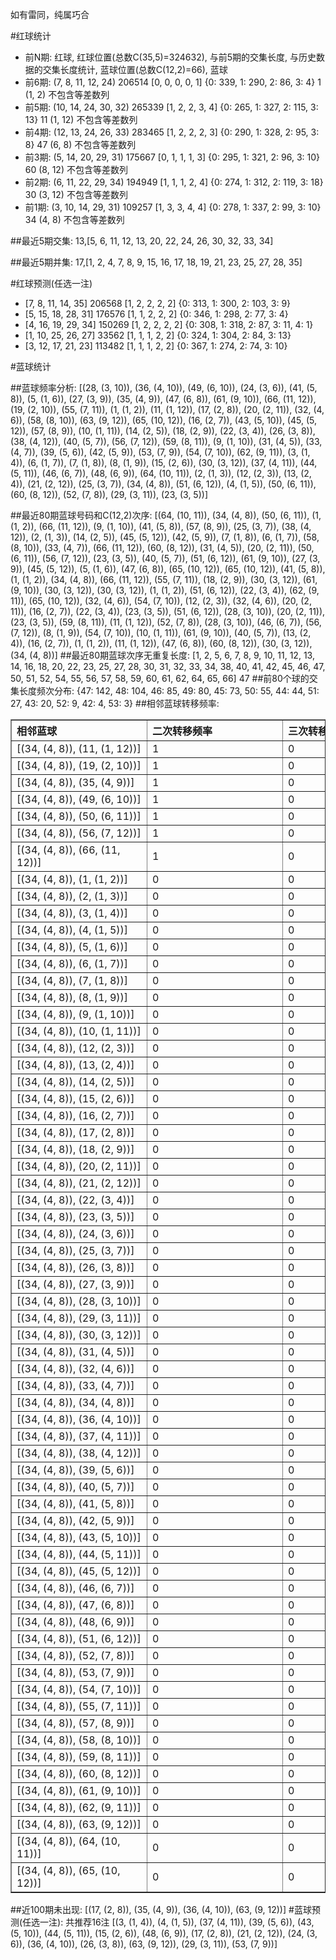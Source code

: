 <!-- 
.. title: 大乐透12018期(2012-02-18)数据分析报告
.. slug: dlott-12018-2012-02-18-report
.. date: 2012-02-19 08:00:00 UTC+08:00
.. tags: Lottery
.. link: 
.. description: 
.. type: text
-->

如有雷同，纯属巧合

<!-- TEASER_END-->

#红球统计

- 前N期: 红球, 红球位置(总数C(35,5)=324632), 与前5期的交集长度, 与历史数据的交集长度统计, 蓝球位置(总数C(12,2)=66), 蓝球
- 前6期: (7, 8, 11, 12, 24) 206514 [0, 0, 0, 0, 1] {0: 339, 1: 290, 2: 86, 3: 4} 1 (1, 2) 不包含等差数列
- 前5期: (10, 14, 24, 30, 32) 265339 [1, 2, 2, 3, 4] {0: 265, 1: 327, 2: 115, 3: 13} 11 (1, 12) 不包含等差数列
- 前4期: (12, 13, 24, 26, 33) 283465 [1, 2, 2, 2, 3] {0: 290, 1: 328, 2: 95, 3: 8} 47 (6, 8) 不包含等差数列
- 前3期: (5, 14, 20, 29, 31) 175667 [0, 1, 1, 1, 3] {0: 295, 1: 321, 2: 96, 3: 10} 60 (8, 12) 不包含等差数列
- 前2期: (6, 11, 22, 29, 34) 194949 [1, 1, 1, 2, 4] {0: 274, 1: 312, 2: 119, 3: 18} 30 (3, 12) 不包含等差数列
- 前1期: (3, 10, 14, 29, 31) 109257 [1, 3, 3, 4, 4] {0: 278, 1: 337, 2: 99, 3: 10} 34 (4, 8) 不包含等差数列

##最近5期交集:
13,[5, 6, 11, 12, 13, 20, 22, 24, 26, 30, 32, 33, 34]

##最近5期并集:
17,[1, 2, 4, 7, 8, 9, 15, 16, 17, 18, 19, 21, 23, 25, 27, 28, 35]

#红球预测(任选一注)

- [7, 8, 11, 14, 35] 206568 [1, 2, 2, 2, 2] {0: 313, 1: 300, 2: 103, 3: 9}
- [5, 15, 18, 28, 31] 176576 [1, 1, 2, 2, 2] {0: 346, 1: 298, 2: 77, 3: 4}
- [4, 16, 19, 29, 34] 150269 [1, 2, 2, 2, 2] {0: 308, 1: 318, 2: 87, 3: 11, 4: 1}
- [1, 10, 25, 26, 27] 33562 [1, 1, 1, 2, 2] {0: 324, 1: 304, 2: 84, 3: 13}
- [3, 12, 17, 21, 23] 113482 [1, 1, 1, 2, 2] {0: 367, 1: 274, 2: 74, 3: 10}

#蓝球统计

##蓝球频率分析:
[(28, (3, 10)), (36, (4, 10)), (49, (6, 10)), (24, (3, 6)), (41, (5, 8)), (5, (1, 6)), (27, (3, 9)), (35, (4, 9)), (47, (6, 8)), (61, (9, 10)), (66, (11, 12)), (19, (2, 10)), (55, (7, 11)), (1, (1, 2)), (11, (1, 12)), (17, (2, 8)), (20, (2, 11)), (32, (4, 6)), (58, (8, 10)), (63, (9, 12)), (65, (10, 12)), (16, (2, 7)), (43, (5, 10)), (45, (5, 12)), (57, (8, 9)), (10, (1, 11)), (14, (2, 5)), (18, (2, 9)), (22, (3, 4)), (26, (3, 8)), (38, (4, 12)), (40, (5, 7)), (56, (7, 12)), (59, (8, 11)), (9, (1, 10)), (31, (4, 5)), (33, (4, 7)), (39, (5, 6)), (42, (5, 9)), (53, (7, 9)), (54, (7, 10)), (62, (9, 11)), (3, (1, 4)), (6, (1, 7)), (7, (1, 8)), (8, (1, 9)), (15, (2, 6)), (30, (3, 12)), (37, (4, 11)), (44, (5, 11)), (46, (6, 7)), (48, (6, 9)), (64, (10, 11)), (2, (1, 3)), (12, (2, 3)), (13, (2, 4)), (21, (2, 12)), (25, (3, 7)), (34, (4, 8)), (51, (6, 12)), (4, (1, 5)), (50, (6, 11)), (60, (8, 12)), (52, (7, 8)), (29, (3, 11)), (23, (3, 5))]

##最近80期蓝球号码和C(12,2)次序:
[(64, (10, 11)), (34, (4, 8)), (50, (6, 11)), (1, (1, 2)), (66, (11, 12)), (9, (1, 10)), (41, (5, 8)), (57, (8, 9)), (25, (3, 7)), (38, (4, 12)), (2, (1, 3)), (14, (2, 5)), (45, (5, 12)), (42, (5, 9)), (7, (1, 8)), (6, (1, 7)), (58, (8, 10)), (33, (4, 7)), (66, (11, 12)), (60, (8, 12)), (31, (4, 5)), (20, (2, 11)), (50, (6, 11)), (56, (7, 12)), (23, (3, 5)), (40, (5, 7)), (51, (6, 12)), (61, (9, 10)), (27, (3, 9)), (45, (5, 12)), (5, (1, 6)), (47, (6, 8)), (65, (10, 12)), (65, (10, 12)), (41, (5, 8)), (1, (1, 2)), (34, (4, 8)), (66, (11, 12)), (55, (7, 11)), (18, (2, 9)), (30, (3, 12)), (61, (9, 10)), (30, (3, 12)), (30, (3, 12)), (1, (1, 2)), (51, (6, 12)), (22, (3, 4)), (62, (9, 11)), (65, (10, 12)), (32, (4, 6)), (54, (7, 10)), (12, (2, 3)), (32, (4, 6)), (20, (2, 11)), (16, (2, 7)), (22, (3, 4)), (23, (3, 5)), (51, (6, 12)), (28, (3, 10)), (20, (2, 11)), (23, (3, 5)), (59, (8, 11)), (11, (1, 12)), (52, (7, 8)), (28, (3, 10)), (46, (6, 7)), (56, (7, 12)), (8, (1, 9)), (54, (7, 10)), (10, (1, 11)), (61, (9, 10)), (40, (5, 7)), (13, (2, 4)), (16, (2, 7)), (1, (1, 2)), (11, (1, 12)), (47, (6, 8)), (60, (8, 12)), (30, (3, 12)), (34, (4, 8))]
##最近80期蓝球次序无重复长度:
[1, 2, 5, 6, 7, 8, 9, 10, 11, 12, 13, 14, 16, 18, 20, 22, 23, 25, 27, 28, 30, 31, 32, 33, 34, 38, 40, 41, 42, 45, 46, 47, 50, 51, 52, 54, 55, 56, 57, 58, 59, 60, 61, 62, 64, 65, 66] 47
##前80个球的交集长度频次分布:
{47: 142, 48: 104, 46: 85, 49: 80, 45: 73, 50: 55, 44: 44, 51: 27, 43: 20, 52: 9, 42: 4, 53: 3}
##相邻蓝球转移频率:
<table border="1" class="table table-striped dataframe">
  <thead>
    <tr style="text-align: left;">
      <th style="min-width: 200px;">相邻蓝球</th>
      <th style="min-width: 200px;">二次转移频率</th>
      <th style="min-width: 200px;">三次转移频率</th>
    </tr>
  </thead>
  <tbody>
    <tr>
      <td>  [(34, (4, 8)), (11, (1, 12))]</td>
      <td> 1</td>
      <td> 0</td>
    </tr>
    <tr>
      <td>  [(34, (4, 8)), (19, (2, 10))]</td>
      <td> 1</td>
      <td> 0</td>
    </tr>
    <tr>
      <td>   [(34, (4, 8)), (35, (4, 9))]</td>
      <td> 1</td>
      <td> 0</td>
    </tr>
    <tr>
      <td>  [(34, (4, 8)), (49, (6, 10))]</td>
      <td> 1</td>
      <td> 0</td>
    </tr>
    <tr>
      <td>  [(34, (4, 8)), (50, (6, 11))]</td>
      <td> 1</td>
      <td> 0</td>
    </tr>
    <tr>
      <td>  [(34, (4, 8)), (56, (7, 12))]</td>
      <td> 1</td>
      <td> 0</td>
    </tr>
    <tr>
      <td> [(34, (4, 8)), (66, (11, 12))]</td>
      <td> 1</td>
      <td> 0</td>
    </tr>
    <tr>
      <td>    [(34, (4, 8)), (1, (1, 2))]</td>
      <td> 0</td>
      <td> 0</td>
    </tr>
    <tr>
      <td>    [(34, (4, 8)), (2, (1, 3))]</td>
      <td> 0</td>
      <td> 0</td>
    </tr>
    <tr>
      <td>    [(34, (4, 8)), (3, (1, 4))]</td>
      <td> 0</td>
      <td> 0</td>
    </tr>
    <tr>
      <td>    [(34, (4, 8)), (4, (1, 5))]</td>
      <td> 0</td>
      <td> 0</td>
    </tr>
    <tr>
      <td>    [(34, (4, 8)), (5, (1, 6))]</td>
      <td> 0</td>
      <td> 0</td>
    </tr>
    <tr>
      <td>    [(34, (4, 8)), (6, (1, 7))]</td>
      <td> 0</td>
      <td> 0</td>
    </tr>
    <tr>
      <td>    [(34, (4, 8)), (7, (1, 8))]</td>
      <td> 0</td>
      <td> 0</td>
    </tr>
    <tr>
      <td>    [(34, (4, 8)), (8, (1, 9))]</td>
      <td> 0</td>
      <td> 0</td>
    </tr>
    <tr>
      <td>   [(34, (4, 8)), (9, (1, 10))]</td>
      <td> 0</td>
      <td> 0</td>
    </tr>
    <tr>
      <td>  [(34, (4, 8)), (10, (1, 11))]</td>
      <td> 0</td>
      <td> 0</td>
    </tr>
    <tr>
      <td>   [(34, (4, 8)), (12, (2, 3))]</td>
      <td> 0</td>
      <td> 0</td>
    </tr>
    <tr>
      <td>   [(34, (4, 8)), (13, (2, 4))]</td>
      <td> 0</td>
      <td> 0</td>
    </tr>
    <tr>
      <td>   [(34, (4, 8)), (14, (2, 5))]</td>
      <td> 0</td>
      <td> 0</td>
    </tr>
    <tr>
      <td>   [(34, (4, 8)), (15, (2, 6))]</td>
      <td> 0</td>
      <td> 0</td>
    </tr>
    <tr>
      <td>   [(34, (4, 8)), (16, (2, 7))]</td>
      <td> 0</td>
      <td> 0</td>
    </tr>
    <tr>
      <td>   [(34, (4, 8)), (17, (2, 8))]</td>
      <td> 0</td>
      <td> 0</td>
    </tr>
    <tr>
      <td>   [(34, (4, 8)), (18, (2, 9))]</td>
      <td> 0</td>
      <td> 0</td>
    </tr>
    <tr>
      <td>  [(34, (4, 8)), (20, (2, 11))]</td>
      <td> 0</td>
      <td> 0</td>
    </tr>
    <tr>
      <td>  [(34, (4, 8)), (21, (2, 12))]</td>
      <td> 0</td>
      <td> 0</td>
    </tr>
    <tr>
      <td>   [(34, (4, 8)), (22, (3, 4))]</td>
      <td> 0</td>
      <td> 0</td>
    </tr>
    <tr>
      <td>   [(34, (4, 8)), (23, (3, 5))]</td>
      <td> 0</td>
      <td> 0</td>
    </tr>
    <tr>
      <td>   [(34, (4, 8)), (24, (3, 6))]</td>
      <td> 0</td>
      <td> 0</td>
    </tr>
    <tr>
      <td>   [(34, (4, 8)), (25, (3, 7))]</td>
      <td> 0</td>
      <td> 0</td>
    </tr>
    <tr>
      <td>   [(34, (4, 8)), (26, (3, 8))]</td>
      <td> 0</td>
      <td> 0</td>
    </tr>
    <tr>
      <td>   [(34, (4, 8)), (27, (3, 9))]</td>
      <td> 0</td>
      <td> 0</td>
    </tr>
    <tr>
      <td>  [(34, (4, 8)), (28, (3, 10))]</td>
      <td> 0</td>
      <td> 0</td>
    </tr>
    <tr>
      <td>  [(34, (4, 8)), (29, (3, 11))]</td>
      <td> 0</td>
      <td> 0</td>
    </tr>
    <tr>
      <td>  [(34, (4, 8)), (30, (3, 12))]</td>
      <td> 0</td>
      <td> 0</td>
    </tr>
    <tr>
      <td>   [(34, (4, 8)), (31, (4, 5))]</td>
      <td> 0</td>
      <td> 0</td>
    </tr>
    <tr>
      <td>   [(34, (4, 8)), (32, (4, 6))]</td>
      <td> 0</td>
      <td> 0</td>
    </tr>
    <tr>
      <td>   [(34, (4, 8)), (33, (4, 7))]</td>
      <td> 0</td>
      <td> 0</td>
    </tr>
    <tr>
      <td>   [(34, (4, 8)), (34, (4, 8))]</td>
      <td> 0</td>
      <td> 0</td>
    </tr>
    <tr>
      <td>  [(34, (4, 8)), (36, (4, 10))]</td>
      <td> 0</td>
      <td> 0</td>
    </tr>
    <tr>
      <td>  [(34, (4, 8)), (37, (4, 11))]</td>
      <td> 0</td>
      <td> 0</td>
    </tr>
    <tr>
      <td>  [(34, (4, 8)), (38, (4, 12))]</td>
      <td> 0</td>
      <td> 0</td>
    </tr>
    <tr>
      <td>   [(34, (4, 8)), (39, (5, 6))]</td>
      <td> 0</td>
      <td> 0</td>
    </tr>
    <tr>
      <td>   [(34, (4, 8)), (40, (5, 7))]</td>
      <td> 0</td>
      <td> 0</td>
    </tr>
    <tr>
      <td>   [(34, (4, 8)), (41, (5, 8))]</td>
      <td> 0</td>
      <td> 0</td>
    </tr>
    <tr>
      <td>   [(34, (4, 8)), (42, (5, 9))]</td>
      <td> 0</td>
      <td> 0</td>
    </tr>
    <tr>
      <td>  [(34, (4, 8)), (43, (5, 10))]</td>
      <td> 0</td>
      <td> 0</td>
    </tr>
    <tr>
      <td>  [(34, (4, 8)), (44, (5, 11))]</td>
      <td> 0</td>
      <td> 0</td>
    </tr>
    <tr>
      <td>  [(34, (4, 8)), (45, (5, 12))]</td>
      <td> 0</td>
      <td> 0</td>
    </tr>
    <tr>
      <td>   [(34, (4, 8)), (46, (6, 7))]</td>
      <td> 0</td>
      <td> 0</td>
    </tr>
    <tr>
      <td>   [(34, (4, 8)), (47, (6, 8))]</td>
      <td> 0</td>
      <td> 0</td>
    </tr>
    <tr>
      <td>   [(34, (4, 8)), (48, (6, 9))]</td>
      <td> 0</td>
      <td> 0</td>
    </tr>
    <tr>
      <td>  [(34, (4, 8)), (51, (6, 12))]</td>
      <td> 0</td>
      <td> 0</td>
    </tr>
    <tr>
      <td>   [(34, (4, 8)), (52, (7, 8))]</td>
      <td> 0</td>
      <td> 0</td>
    </tr>
    <tr>
      <td>   [(34, (4, 8)), (53, (7, 9))]</td>
      <td> 0</td>
      <td> 0</td>
    </tr>
    <tr>
      <td>  [(34, (4, 8)), (54, (7, 10))]</td>
      <td> 0</td>
      <td> 0</td>
    </tr>
    <tr>
      <td>  [(34, (4, 8)), (55, (7, 11))]</td>
      <td> 0</td>
      <td> 0</td>
    </tr>
    <tr>
      <td>   [(34, (4, 8)), (57, (8, 9))]</td>
      <td> 0</td>
      <td> 0</td>
    </tr>
    <tr>
      <td>  [(34, (4, 8)), (58, (8, 10))]</td>
      <td> 0</td>
      <td> 0</td>
    </tr>
    <tr>
      <td>  [(34, (4, 8)), (59, (8, 11))]</td>
      <td> 0</td>
      <td> 0</td>
    </tr>
    <tr>
      <td>  [(34, (4, 8)), (60, (8, 12))]</td>
      <td> 0</td>
      <td> 0</td>
    </tr>
    <tr>
      <td>  [(34, (4, 8)), (61, (9, 10))]</td>
      <td> 0</td>
      <td> 0</td>
    </tr>
    <tr>
      <td>  [(34, (4, 8)), (62, (9, 11))]</td>
      <td> 0</td>
      <td> 0</td>
    </tr>
    <tr>
      <td>  [(34, (4, 8)), (63, (9, 12))]</td>
      <td> 0</td>
      <td> 0</td>
    </tr>
    <tr>
      <td> [(34, (4, 8)), (64, (10, 11))]</td>
      <td> 0</td>
      <td> 0</td>
    </tr>
    <tr>
      <td> [(34, (4, 8)), (65, (10, 12))]</td>
      <td> 0</td>
      <td> 0</td>
    </tr>
  </tbody>
</table>
##近100期未出现:
[(17, (2, 8)), (35, (4, 9)), (36, (4, 10)), (63, (9, 12))]
#蓝球预测(任选一注):
共推荐16注
[(3, (1, 4)), (4, (1, 5)), (37, (4, 11)), (39, (5, 6)), (43, (5, 10)), (44, (5, 11)), (15, (2, 6)), (48, (6, 9)), (17, (2, 8)), (21, (2, 12)), (24, (3, 6)), (36, (4, 10)), (26, (3, 8)), (63, (9, 12)), (29, (3, 11)), (53, (7, 9))]

